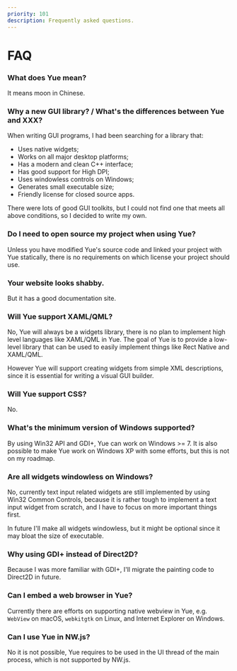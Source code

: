 ```yaml
---
priority: 101
description: Frequently asked questions.
---
```


# FAQ

### What does Yue mean?

It means moon in Chinese.

### Why a new GUI library? / What's the differences between Yue and XXX?

When writing GUI programs, I had been searching for a library that:

* Uses native widgets;
* Works on all major desktop platforms;
* Has a modern and clean C++ interface;
* Has good support for High DPI;
* Uses windowless controls on Windows;
* Generates small executable size;
* Friendly license for closed source apps.

There were lots of good GUI toolkits, but I could not find one that meets all above conditions, so I decided to write my own.

### Do I need to open source my project when using Yue?

Unless you have modified Yue's source code and linked your project with Yue statically, there is no requirements on which license your project should use.

### Your website looks shabby.

But it has a good documentation site.

### Will Yue support XAML/QML?

No, Yue will always be a widgets library, there is no plan to implement high level languages like XAML/QML in Yue. The goal of Yue is to provide a low-level library that can be used to easily implement things like Rect Native and XAML/QML.

However Yue will support creating widgets from simple XML descriptions, since it is essential for writing a visual GUI builder.

### Will Yue support CSS?

No.

### What's the minimum version of Windows supported?

By using Win32 API and GDI+, Yue can work on Windows >= 7. It is also possible to make Yue work on Windows XP with some efforts, but this is not on my roadmap.

### Are all widgets windowless on Windows?

No, currently text input related widgets are still implemented by using Win32 Common Controls, because it is rather tough to implement a text input widget from scratch, and I have to focus on more important things first.

In future I'll make all widgets windowless, but it might be optional since it may bloat the size of executable.

### Why using GDI+ instead of Direct2D?

Because I was more familiar with GDI+, I'll migrate the painting code to Direct2D in future.

### Can I embed a web browser in Yue?

Currently there are efforts on supporting native webview in Yue, e.g. `WebView` on macOS, `webkitgtk` on Linux, and Internet Explorer on Windows.

### Can I use Yue in NW.js?

No it is not possible, Yue requires to be used in the UI thread of the main process, which is not supported by NW.js.

[paid-plan]: https://github.com/yue/yue/tree/master/docs/paid_plans
